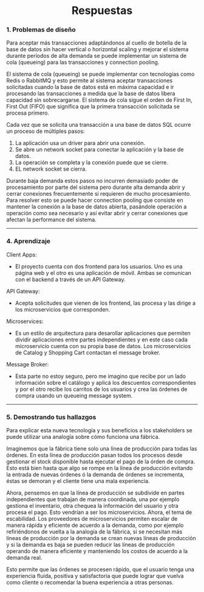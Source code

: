 # <center>Respuestas</center>

### 1. Problemas de diseño
Para aceptar más transacciones adaptándonos al cuello de botella de la base de datos sin hacer vertical o horizontal scaling y mejorar el sistema durante períodos de alta demanda se puede implementar un sistema de cola (queueing) para las transacciones y connection pooling.

El sistema de cola (queueing) se puede implementar con tecnologías como Redis o RabbitMQ y esto permite al sistema aceptar transacciones solicitadas cuando la base de datos está en máxima capacidad e ir procesando las transacciones a medida que la base de datos libera capacidad sin sobrecargarse. El sistema de cola sigue el orden de First In, First Out (FIFO) que significa que la primera transacción solicitada se procesa primero.

Cada vez que se solicita una transacción a una base de datos SQL ocurre un proceso de múltiples pasos:
1. La aplicación usa un driver para abrir una conexión.
2. Se abre un network socket para conectar la aplicación y la base de datos.
3. La operación se completa y la conexión puede que se cierre.
4. EL network socket se cierra.

Durante baja demanda estos pasos no incurren demasiado poder de procesamiento por parte del sistema pero durante alta demanda abrir y cerrar conexiones frecuentemente si requieren de mucho procesamiento. Para resolver esto se puede hacer connection pooling que consiste en mantener la conexión a la base de datos abierta, pasándole operación a operación como sea necesario y así evitar abrir y cerrar conexiones que afectan la performance del sistema.

---

### 4. Aprendizaje
Client Apps:
- El proyecto cuenta con dos frontend para los usuarios. Uno es una página web y el otro es una aplicación de móvil. Ambas se comunican con el backend a través de un API Gateway.

API Gateway:
- Acepta solicitudes que vienen de los frontend, las procesa y las dirige a los microservicios que corresponden.

Microservices:
- Es un estilo de arquitectura para desarollar aplicaciones que permiten dividir aplicaciones entre partes independientes y en este caso cada microservicio cuenta con su propia base de datos.
Los microservicios de Catalog y Shopping Cart contactan el message broker.

Message Broker:
- Esta parte no estoy seguro, pero me imagino que recibe por un lado información sobre el catálogo y aplicá los descuentos correspondientes y por el otro recibe los carritos de los usuarios y crea las órdenes de compra usando un queueing message system.

--- 

### 5. Demostrando tus hallazgos

Para explicar esta nueva tecnología y sus beneficios a los stakeholders se puede utilizar una analogía sobre cómo funciona una fábrica.

Imaginemos que la fábrica tiene solo una línea de producción para todas las órdenes. En esta línea de producción pasan todos los procesos desde gestionar el stock disponible hasta ejecutar el pago de la órden de compra. Esto está bien hasta que algo se rompe en la línea de producción evitando la entrada de nuevas órdenes ó la demanda de órdenes se incrementa, éstas se demoran y el cliente tiene una mala experiencia. 

Ahora, pensemos en que la línea de producción se subdivide en partes independientes que trabajan de manera coordinada, una por ejemplo gestiona el inventario, otra chequea la información del usuario y otra procesa el pago. Esto vendrían a ser los microservicios. Ahora, el tema de escabilidad. Los proveedores de microservicios permiten escalar de manera rápida y eficiente de acuerdo a la demanda, como por ejemplo refiriéndonos de vuelta a la analogía de la fábrica, si se necesitan más líneas de producción por la demanda se crean nuevas líneas de producción y si la demanda es baja se pueden reducir las líneas de producción operando de manera eficiente y manteniendo los costos de acuerdo a la demanda real. 

Esto permite que las órdenes se procesen rápido, que el usuario tenga una experiencia fluída, positiva y satisfactoria que puede lograr que vuelva como cliente o recomendar la buena experiencia a otras personas.

